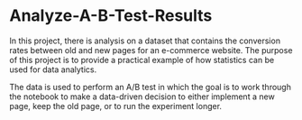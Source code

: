# Analyze-A-B-Test-Results

In this project, there is analysis on a dataset that contains the conversion rates between old and new pages for an e-commerce website. The purpose of this project is to provide a practical example of how statistics can be used for data analytics. 

The data is used to perform an A/B test in which the goal is to work through the notebook to make a data-driven decision to either implement a new page, keep the old page, or to run the experiment longer. 
